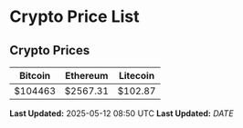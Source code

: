 # Crypto Price List

## Crypto Prices
| Bitcoin | Ethereum | Litecoin |
| ------- | -------- | -------- |
| $104463 | $2567.31 | $102.87 |
**Last Updated:** 2025-05-12 08:50 UTC
**Last Updated:** $DATE$
